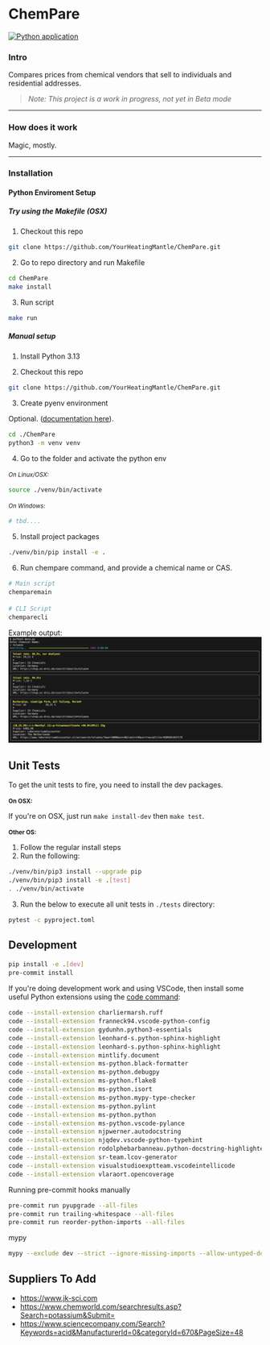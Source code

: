 # ChemPare
[![Python application](https://github.com/jhyland87/ChemPare/actions/workflows/python-app.yml/badge.svg)](https://github.com/jhyland87/ChemPare/actions/workflows/python-app.yml)
### Intro
Compares prices from chemical vendors that sell to individuals and residential addresses.

> _*Note:* This project is a work in progress, not yet in Beta mode_

---

### How does it work
Magic, mostly.

---

### Installation

#### Python Enviroment Setup

##### Try using the Makefile (OSX)

1. Checkout this repo
```bash
git clone https://github.com/YourHeatingMantle/ChemPare.git
```

2. Go to repo directory and run Makefile
```bash
cd ChemPare
make install
```

3. Run script
```bash
make run
```

##### Manual setup

1. Install Python 3.13

2. Checkout this repo
```bash
git clone https://github.com/YourHeatingMantle/ChemPare.git
```

3. Create pyenv environment

Optional. ([documentation here](https://packaging.python.org/en/latest/tutorials/installing-packages/#optionally-create-a-virtual-environment)).
```bash
cd ./ChemPare
python3 -m venv venv
```

4. Go to the folder and activate the python env

<small>_On Linux/OSX:_</small>

```bash
source ./venv/bin/activate
```

<small>_On Windows:_</small>

```powershell
# tbd....
```

5. Install project packages
```bash
./venv/bin/pip install -e .
```

6. Run chempare command, and provide a chemical name or CAS.

```bash
# Main script
chemparemain

# CLI Script
chemparecli
```

Example output:
![image](assets/images/demo-screenshot-01.png)


## Unit Tests

To get the unit tests to fire, you need to install the dev packages.

<small>__On OSX:__</small>

If you're on OSX, just run `make install-dev` then `make test`.

<small>__Other OS:__</small>

1. Follow the regular install steps
2. Run the following:

```bash
./venv/bin/pip3 install --upgrade pip
./venv/bin/pip3 install -e .[test]
. ./venv/bin/activate

```
3. Run the below to execute all unit tests in `./tests` directory:

```bash
pytest -c pyproject.toml
```

## Development

```bash
pip install -e .[dev]
pre-commit install
```

If you're doing development work and using VSCode, then install some useful Python extensions using the [code command](https://code.visualstudio.com/docs/setup/mac#_launch-vs-code-from-the-command-line):

```bash
code --install-extension charliermarsh.ruff
code --install-extension franneck94.vscode-python-config
code --install-extension gydunhn.python3-essentials
code --install-extension leonhard-s.python-sphinx-highlight
code --install-extension leonhard-s.python-sphinx-highlight
code --install-extension mintlify.document
code --install-extension ms-python.black-formatter
code --install-extension ms-python.debugpy
code --install-extension ms-python.flake8
code --install-extension ms-python.isort
code --install-extension ms-python.mypy-type-checker
code --install-extension ms-python.pylint
code --install-extension ms-python.python
code --install-extension ms-python.vscode-pylance
code --install-extension njpwerner.autodocstring
code --install-extension njqdev.vscode-python-typehint
code --install-extension rodolphebarbanneau.python-docstring-highlighter
code --install-extension sr-team.lcov-generator
code --install-extension visualstudioexptteam.vscodeintellicode
code --install-extension vlaraort.opencoverage
```

Running pre-commit hooks manually
```bash
pre-commit run pyupgrade --all-files
pre-commit run trailing-whitespace --all-files
pre-commit run reorder-python-imports --all-files
```

mypy
```bash
mypy --exclude dev --strict --ignore-missing-imports --allow-untyped-defs src/
```

## Suppliers To Add
- https://www.jk-sci.com
- https://www.chemworld.com/searchresults.asp?Search=potassium&Submit=
- https://www.sciencecompany.com/Search?Keywords=acid&ManufacturerId=0&categoryId=670&PageSize=48
